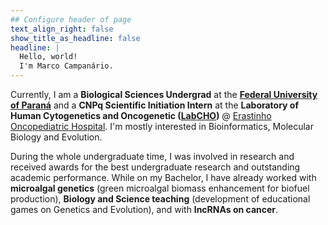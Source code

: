 ```yaml
---
## Configure header of page
text_align_right: false
show_title_as_headline: false
headline: |
  Hello, world! 
  I'm Marco Campanário.
---
```


<!-- this is a subheadline -->

Currently, I am a **Biological Sciences Undergrad** at the [**Federal University of Paraná**](https://www.ufpr.br/) and a **CNPq Scientific Initiation Intern** at the **Laboratory of Human Cytogenetics and Oncogenetic ([LabCHO](https://linktr.ee/Labcho.ufpr))** \@ [Erastinho Oncopediatric Hospital](https://https://www.erastinho.com.br/). I'm mostly interested in Bioinformatics, Molecular Biology and Evolution.

During the whole undergraduate time, I was involved in research and received awards for the best undergraduate research and outstanding academic performance. While on my Bachelor, I have already worked with **microalgal genetics** (green microalgal biomass enhancement for biofuel production), **Biology and Science teaching** (development of educational games on Genetics and Evolution), and with **lncRNAs on cancer**.
